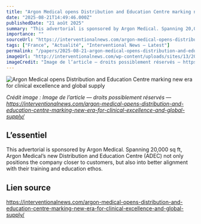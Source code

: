 ```yaml
---
title: "Argon Medical opens Distribution and Education Centre marking new era for clinical excellence and global supply"
date: "2025-08-21T14:49:46.000Z"
publishedDate: "21 août 2025"
summary: "This advertorial is sponsored by Argon Medical. Spanning 20,000 sq ft, Argon Medical’s new Distribution and Education Centre (ADEC) not only positions the company closer to customers, but also into better alignment with their training and education ethos."
importance: ""
sourceUrl: "https://interventionalnews.com/argon-medical-opens-distribution-and-education-centre-marking-new-era-for-clinical-excellence-and-global-supply/"
tags: ["France", "Actualité", "Interventional News — Latest"]
permalink: "/papers/2025-08-21-argon-medical-opens-distribution-and-education-centre-marking-new-era-for-clinical-excellence-and-global-supply"
imageUrl: "http://interventionalnews.com/wp-content/uploads/sites/13/2025/08/OLH08480-2.jpg"
imageCredit: "Image de l’article — droits possiblement réservés — https://interventionalnews.com/argon-medical-opens-distribution-and-education-centre-marking-new-era-for-clinical-excellence-and-global-supply/"
---
```


![Argon Medical opens Distribution and Education Centre marking new era for clinical excellence and global supply](http://interventionalnews.com/wp-content/uploads/sites/13/2025/08/OLH08480-2.jpg)

*Crédit image : Image de l’article — droits possiblement réservés — https://interventionalnews.com/argon-medical-opens-distribution-and-education-centre-marking-new-era-for-clinical-excellence-and-global-supply/*

## L’essentiel

This advertorial is sponsored by Argon Medical. Spanning 20,000 sq ft, Argon Medical’s new Distribution and Education Centre (ADEC) not only positions the company closer to customers, but also into better alignment with their training and education ethos.

## Lien source

https://interventionalnews.com/argon-medical-opens-distribution-and-education-centre-marking-new-era-for-clinical-excellence-and-global-supply/
